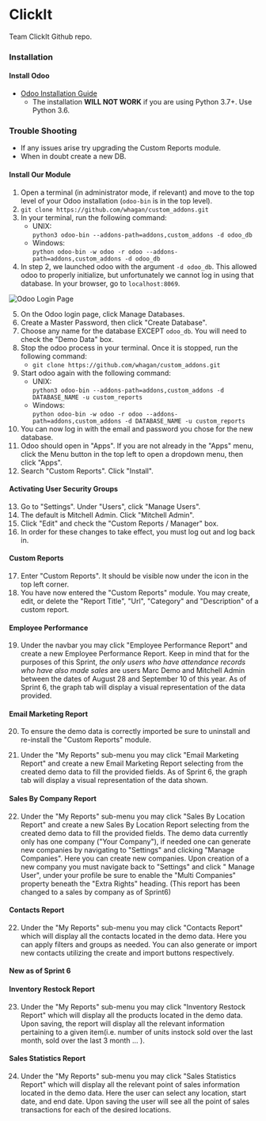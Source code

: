 # ClickIt
Team ClickIt Github repo.

### Installation

#### Install Odoo

* [Odoo Installation Guide](https://www.odoo.com/documentation/master/setup/install.html#source-install)
    * The installation **WILL NOT WORK** if you are using Python 3.7+. Use Python 3.6.

### Trouble Shooting

* If any issues arise try upgrading the Custom Reports module. 
* When in doubt create a new DB.

#### Install Our Module

1. Open a terminal (in administrator mode, if relevant) and move to the top level of your Odoo installation (`odoo-bin` is in the top level).
2. `git clone https://github.com/whagan/custom_addons.git`
3. In your terminal, run the following command:
    * UNIX:  
    `python3 odoo-bin --addons-path=addons,custom_addons -d odoo_db`
    * Windows:   
    `python odoo-bin -w odoo -r odoo --addons-path=addons,custom_addons -d odoo_db`
4. In step 2, we launched odoo with the argument `-d odoo_db`. This allowed odoo to properly initialize, but unfortunately we cannot log in using that database. In your browser, go to `localhost:8069`. 

![Odoo Login Page](https://github.com/jsalajka/images/blob/main/odoo_landing_page.png)

5. On the Odoo login page, click Manage Databases.
6. Create a Master Password, then click "Create Database". 
7. Choose any name for the database EXCEPT `odoo_db`. You will need to check the "Demo Data" box.
8. Stop the odoo process in your terminal. Once it is stopped, run the following command:
    * `git clone https://github.com/whagan/custom_addons.git`
9. Start odoo again with the following command:
    * UNIX:  
    `python3 odoo-bin --addons-path=addons,custom_addons -d DATABASE_NAME -u custom_reports`
    * Windows:  
    `python odoo-bin -w odoo -r odoo --addons-path=addons,custom_addons -d DATABASE_NAME -u custom_reports`  
10. You can now log in with the email and password you chose for the new database.
11. Odoo should open in "Apps". If you are not already in the "Apps" menu, click the Menu button in the top left to open a dropdown menu, then click "Apps".
12. Search "Custom Reports". Click "Install".

#### Activating User Security Groups

13. Go to "Settings". Under "Users", click "Manage Users". 
14. The default is Mitchell Admin. Click "Mitchell Admin".
15. Click "Edit" and check the "Custom Reports / Manager" box.
16. In order for these changes to take effect, you must log out and log back in.

#### Custom Reports

17. Enter "Custom Reports". It should be visible now under the icon in the top left corner.
18. You have now entered the "Custom Reports" module. You may create, edit, or delete the "Report Title", "Url", "Category" and "Description" of a custom report.

#### Employee Performance

19. Under the navbar you may click "Employee Performance Report" and create a new Employee Performance Report. Keep in mind that for the purposes of this Sprint, _the only users who have attendance records who have also made sales_ are users Marc Demo and Mitchell Admin between the dates of August 28 and September 10 of this year. As of Sprint 6, the graph tab will display a visual representation of the data provided. 

#### Email Marketing Report 

20. To ensure the demo data is correctly imported be sure to uninstall and re-install the "Custom Reports" module.

21. Under the "My Reports" sub-menu you may click "Email Marketing Report" and create a new Email Marketing Report selecting from the created demo data to fill the provided fields. As of Sprint 6, the graph tab will display a visual representation of the data shown. 

#### Sales By Company Report

22. Under the "My Reports" sub-menu you may click "Sales By Location Report" and create a new Sales By Location Report selecting from the created demo data to fill the provided fields. The demo data currently only has one company ("Your Company"), if needed one can generate new companies by navigating to "Settings" and clicking "Manage Companies". Here you can create new companies. Upon creation of a new company you must navigate back to "Settings" and click " Manage User", under your profile be sure to enable the "Multi Companies" property beneath the "Extra Rights" heading. (This report has been changed to a sales by company as of Sprint6)

#### Contacts Report

22. Under the "My Reports" sub-menu you may click "Contacts Report" which will display all the contacts located in the demo data. Here you can apply filters and groups as needed. You can also generate or import new contacts utilizing the create and import buttons respectively.

#### New as of Sprint 6

#### Inventory Restock Report

23. Under the "My Reports" sub-menu you may click "Inventory Restock Report" which will display all the products located in the demo data. Upon saving, the report will display all the relevant information pertaining to a given item(i.e. number of units instock sold over the last month, sold over the last 3 month ... ).

#### Sales Statistics Report  

24. Under the "My Reports" sub-menu you may click "Sales Statistics Report" which will display all the relevant point of sales information located in the demo data. Here the user can select any location, start date, and end date. Upon saving the user will see all the point of sales transactions for each of the desired locations. 